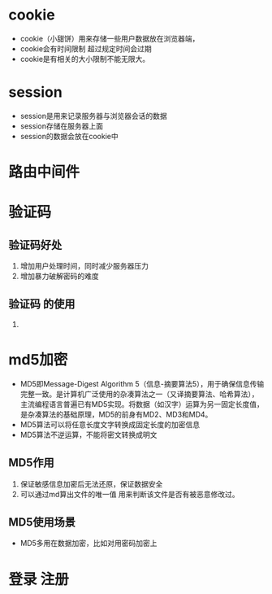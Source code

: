 # cookie

- cookie（小甜饼）用来存储一些用户数据放在浏览器端，
- cookie会有时间限制 超过规定时间会过期
- cookie是有相关的大小限制不能无限大。

# session

- session是用来记录服务器与浏览器会话的数据
- session存储在服务器上面
- session的数据会放在cookie中

# 路由中间件

# 验证码

## 验证码好处

1. 增加用户处理时间，同时减少服务器压力
2. 增加暴力破解密码的难度

## 验证码 的使用

1.

# md5加密

- MD5即Message-Digest Algorithm 5（信息-摘要算法5），用于确保信息传输完整一致。是计算机广泛使用的杂凑算法之一（又译摘要算法、哈希算法），主流编程语言普遍已有MD5实现。将数据（如汉字）运算为另一固定长度值，是杂凑算法的基础原理，MD5的前身有MD2、MD3和MD4。
- MD5算法可以将任意长度文字转换成固定长度的加密信息
- MD5算法不逆运算，不能将密文转换成明文

## MD5作用

1. 保证敏感信息加密后无法还原，保证数据安全
2. 可以通过md算出文件的唯一值 用来判断该文件是否有被恶意修改过。

## MD5使用场景

- MD5多用在数据加密，比如对用密码加密上

# 登录 注册